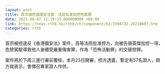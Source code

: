 ```yaml
---
layout: post
title: 首宗被控違國安法案　法庭批准加控危駕罪
date: 2021-06-07 21:19:33.000000000 +08:00
link: https://news.rthk.hk/rthk/ch/component/k2/1594732-20210607.htm
categories: rthk
---
```


首宗被控違反《香港國安法》案件，高等法院批准控方，向被告唐英傑加控一項，危險駕駛導致他人身體受嚴重傷害罪，作為「恐怖活動罪」的交替控罪。

案件將於下周三進行審前覆核，本月23日開審，控方透露，暫定有57名證人，辯方就表示，會傳召專家證人作供。
